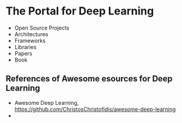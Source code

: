# The Portal for Deep Learning

+ Open Source Projects
+ Architectures
+ Frameworks
+ Libraries
+ Papers
+ Book

## References of Awesome esources for Deep Learning
+ Awesome Deep Learning, https://github.com/ChristosChristofidis/awesome-deep-learning
+ <TBC>
